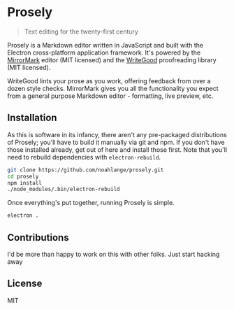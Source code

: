 # Prosely
> Text editing for the twenty-first century

Prosely is a Markdown editor written in JavaScript and built with the Electron cross-platform application framework. It's powered by the [MirrorMark](http://musicbed.github.io/MirrorMark/) editor (MIT licensed) and the [WriteGood](https://github.com/btford/write-good) proofreading library (MIT licensed).

WriteGood lints your prose as you work, offering feedback from over a dozen style checks. MirrorMark gives you all the functionality you expect from a general purpose Markdown editor - formatting, live preview, etc.

## Installation

As this is software in its infancy, there aren't any pre-packaged distributions of Prosely; you'll have to build it manually via git and npm. If you don't have those installed already, get out of here and install those first. Note that you'll need to rebuild dependencies with `electron-rebuild`.

```bash
git clone https://github.com/noahlange/prosely.git
cd prosely
npm install
./node_modules/.bin/electron-rebuild
```

Once everything's put together, running Prosely is simple.
```bash
electron .
```

## Contributions
I'd be more than happy to work on this with other folks. Just start hacking away

## License

MIT